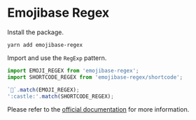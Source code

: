 # Emojibase Regex

Install the package.

```
yarn add emojibase-regex
```

Import and use the `RegExp` pattern.

```javascript
import EMOJI_REGEX from 'emojibase-regex';
import SHORTCODE_REGEX from 'emojibase-regex/shortcode';

`🏰`.match(EMOJI_REGEX);
':castle:'.match(SHORTCODE_REGEX);
```

Please refer to the [official documentation](https://github.com/milesj/emojibase) for more information.
